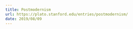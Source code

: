 ```yaml
---
title: Postmodernism
url: https://plato.stanford.edu/entries/postmodernism/
date: 2019/08/09
---
```

